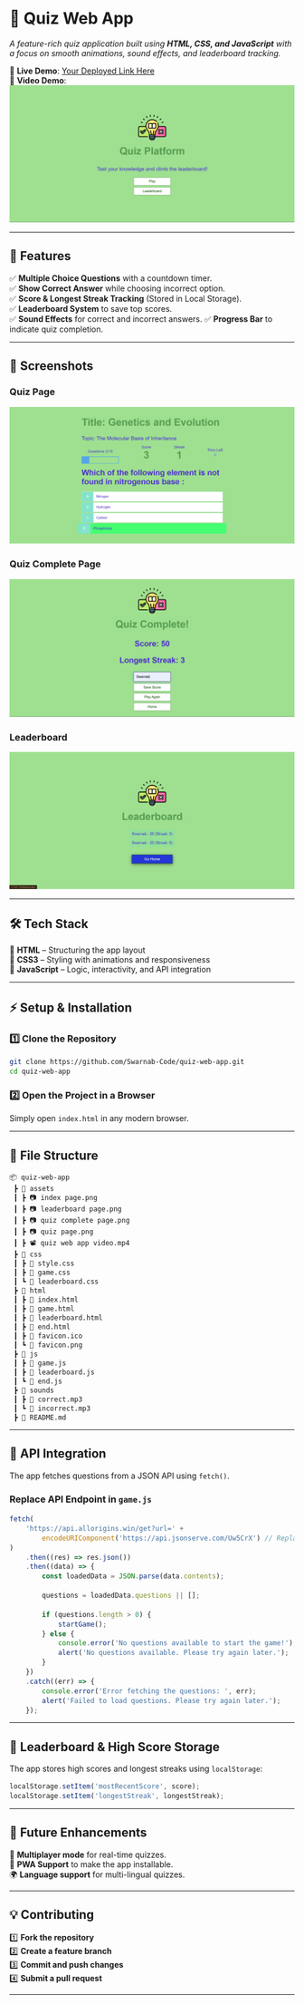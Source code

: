 # 📌 Quiz Web App

_A feature-rich quiz application built using **HTML, CSS, and JavaScript** with a focus on smooth animations, sound effects, and leaderboard tracking._

🔗 **Live Demo**: [Your Deployed Link Here](#)  
🎥 **Video Demo**: [![Watch the demo](./assets/index%20page.png)](https://drive.google.com/file/d/11UBfDRtcecrR1BJOeGJI3Cxey22SXAnc/view?usp=drive_link)

---

## 🚀 Features

✅ **Multiple Choice Questions** with a countdown timer.  
✅ **Show Correct Answer** while choosing incorrect option.  
✅ **Score & Longest Streak Tracking** (Stored in Local Storage).  
✅ **Leaderboard System** to save top scores.  
✅ **Sound Effects** for correct and incorrect answers.
✅ **Progress Bar** to indicate quiz completion.

---

## 📸 Screenshots

### **Quiz Page**

![Quiz Page](./assets/quiz%20page.png)

### **Quiz Complete Page**

![Quiz Complete Page](./assets/quiz%20complete%20page.png)

### **Leaderboard**

![Leaderboard Page](./assets/leaderboard%20page.png)

---

## 🛠 Tech Stack

🔹 **HTML** – Structuring the app layout  
🔹 **CSS3** – Styling with animations and responsiveness  
🔹 **JavaScript** – Logic, interactivity, and API integration

---

## ⚡ Setup & Installation

### 1️⃣ Clone the Repository

```sh
git clone https://github.com/Swarnab-Code/quiz-web-app.git
cd quiz-web-app
```

### 2️⃣ Open the Project in a Browser

Simply open `index.html` in any modern browser.

---

## 📜 File Structure

```
📦 quiz-web-app
 ┣ 📂 assets
 ┃ ┣ 📷 index page.png
 ┃ ┣ 📷 leaderboard page.png
 ┃ ┣ 📷 quiz complete page.png
 ┃ ┣ 📷 quiz page.png
 ┃ ┣ 📽️ quiz web app video.mp4
 ┣ 📂 css
 ┃ ┣ 📄 style.css
 ┃ ┣ 📄 game.css
 ┃ ┗ 📄 leaderboard.css
 ┣ 📂 html
 ┃ ┣ 📄 index.html
 ┃ ┣ 📄 game.html
 ┃ ┣ 📄 leaderboard.html
 ┃ ┣ 📄 end.html
 ┃ ┣ 📄 favicon.ico
 ┃ ┗ 📄 favicon.png
 ┣ 📂 js
 ┃ ┣ 📄 game.js
 ┃ ┣ 📄 leaderboard.js
 ┃ ┗ 📄 end.js
 ┣ 📂 sounds
 ┃ ┣ 📄 correct.mp3
 ┃ ┗ 📄 incorrect.mp3
 ┣ 📄 README.md
```

---

## 📡 API Integration

The app fetches questions from a JSON API using `fetch()`.  


### Replace API Endpoint in `game.js`

```js
fetch(
	'https://api.allorigins.win/get?url=' +
		encodeURIComponent('https://api.jsonserve.com/Uw5CrX') // Replace if needed
)
	.then((res) => res.json())
	.then((data) => {
		const loadedData = JSON.parse(data.contents);

		questions = loadedData.questions || [];

		if (questions.length > 0) {
			startGame();
		} else {
			console.error('No questions available to start the game!');
			alert('No questions available. Please try again later.');
		}
	})
	.catch((err) => {
		console.error('Error fetching the questions: ', err);
		alert('Failed to load questions. Please try again later.');
	});
```

---

## 💾 Leaderboard & High Score Storage

The app stores high scores and longest streaks using `localStorage`:

```js
localStorage.setItem('mostRecentScore', score);
localStorage.setItem('longestStreak', longestStreak);
```

---

## 🎯 Future Enhancements

🚀 **Multiplayer mode** for real-time quizzes.  
📱 **PWA Support** to make the app installable.  
🌍 **Language support** for multi-lingual quizzes.

---

## 💡 Contributing

1️⃣ **Fork the repository**  
2️⃣ **Create a feature branch**  
3️⃣ **Commit and push changes**  
4️⃣ **Submit a pull request**

---
